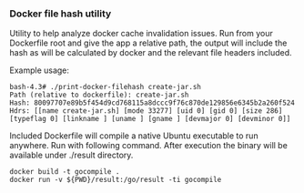 ### Docker file hash utility

Utility to help analyze docker cache invalidation issues. Run from your Dockerfile root and give the app a relative path, the output will include the hash as will be calculated by docker and the relevant file headers included.

Example usage:

```
bash-4.3# ./print-docker-filehash create-jar.sh
Path (relative to dockerfile): create-jar.sh
Hash: 80097707e89b5f454d9cd768115a8dccc9f76c870de129856e6345b2a260f524
Hdrs: [[name create-jar.sh] [mode 33277] [uid 0] [gid 0] [size 286] [typeflag 0] [linkname ] [uname ] [gname ] [devmajor 0] [devminor 0]]
```

Included Dockerfile will compile a native Ubuntu executable to run anywhere. Run with following command. After execution the binary will be available under ./result directory.

```
docker build -t gocompile .
docker run -v ${PWD}/result:/go/result -ti gocompile
```
